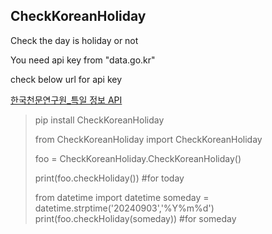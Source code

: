 ## CheckKoreanHoliday

Check the day is holiday or not

You need api key from "data.go.kr"

check below url for api key 

[한국천문연구원_특일 정보 API](https://www.data.go.kr/tcs/dss/selectApiDataDetailView.do?publicDataPk=15012690)


> pip install CheckKoreanHoliday
>
> from CheckKoreanHoliday import CheckKoreanHoliday
>
> foo = CheckKoreanHoliday.CheckKoreanHoliday()
>
> print(foo.checkHoliday()) #for today
>
> from datetime import datetime
> someday = datetime.strptime('20240903','%Y%m%d')
> print(foo.checkHoliday(someday)) #for someday

